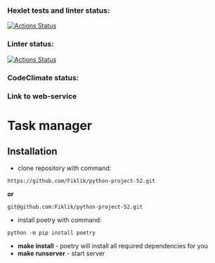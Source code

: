 ### Hexlet tests and linter status:
[![Actions Status](https://github.com/Fiklik/python-project-52/actions/workflows/hexlet-check.yml/badge.svg)](https://github.com/Fiklik/python-project-52/actions)

### Linter status:
[![Actions Status](https://github.com/Fiklik/python-project-52/actions/workflows/linter-check.yml/badge.svg)](https://github.com/Fiklik/python-project-52/actions)

### CodeClimate status:


### Link to web-service


# Task manager


## Installation
- clone repository with command:

`https://github.com/Fiklik/python-project-52.git`

**or**

`git@github.com:Fiklik/python-project-52.git`

- install poetry with command:

`python -m pip install poetry`

- **make install** - poetry will install all required dependencies for you
- **make runserver** - start server